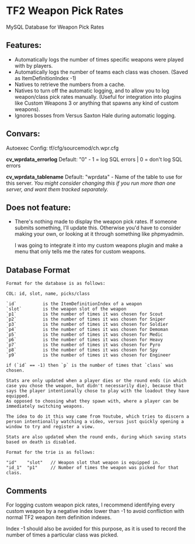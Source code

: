 # TF2 Weapon Pick Rates
MySQL Database for Weapon Pick Rates

## Features:

 - Automatically logs the number of times specific weapons were played with by players.
 - Automatically logs the number of teams each class was chosen. (Saved as ItemDefinitionIndex -1)
 - Natives to retrieve the numbers from a cache.
 - Natives to turn off the automatic logging, and to allow you to log weapon/class pick rates manually.
   (Useful for integration into plugins like Custom Weapons 3 or anything that spawns any kind of custom weapons).
 - Ignores bosses from Versus Saxton Hale during automatic logging.
 
## Convars:
Autoexec Config: tf/cfg/sourcemod/ch.wpr.cfg

**cv_wprdata_errorlog** Default: "0" - 1 = log SQL errors | 0 = don't log SQL errors

**cv_wprdata_tablename** Default: "wprdata" - Name of the table to use for this server.
*You might consider changing this if you run more than one server, and want them tracked separately.*
 
## Does not feature:
 - There's nothing made to display the weapon pick rates. If someone submits something, I'll update this.
   Otherwise you'd have to consider making your own, or looking at it through something like phpmyadmin.
   
   I was going to integrate it into my custom weapons plugin and make a menu that only tells me the rates for custom weapons.

## Database Format

    Format for the database is as follows:

    COL: id, slot, name, picks/class

    `id`          is the ItemDefinitionIndex of a weapon
    `slot`        is the weapon slot of the weapon
    `p1`          is the number of times it was chosen for Scout
    `p2`          is the number of times it was chosen for Sniper
    `p3`          is the number of times it was chosen for Soldier
    `p4`          is the number of times it was chosen for Demoman
    `p5`          is the number of times it was chosen for Medic
    `p6`          is the number of times it was chosen for Heavy
    `p7`          is the number of times it was chosen for Pyro
    `p8`          is the number of times it was chosen for Spy
    `p9`          is the number of times it was chosen for Engineer

    if (`id` == -1) then `p` is the number of times that `class` was chosen.

    Stats are only updated when a player dies or the round ends (in which case you chose the weapon, but didn't necessarily die), because that says the player intentionally chose to play with the loadout they have equipped.
    As opposed to choosing what they spawn with, where a player can be immediately switching weapons.

    The idea to do it this way came from Youtube, which tries to discern a person intentionally watching a video, versus just quickly opening a window to try and register a view.

    Stats are also updated when the round ends, during which saving stats based on death is disabled.

    Format for the trie is as follows:

    "id"    "slot"   // Weapon slot that weapon is equipped in.
    "id_1"  "p1"     // Number of times the weapon was picked for that class.
    
## Comments

For logging custom weapon pick rates, I recommend identifying every custom weapon by a negative index lower than -1 to avoid confliction with normal TF2 weapon item definition indexes.

Index -1 should also be avoided for this purpose, as it is used to record the number of times a particular class was picked.
